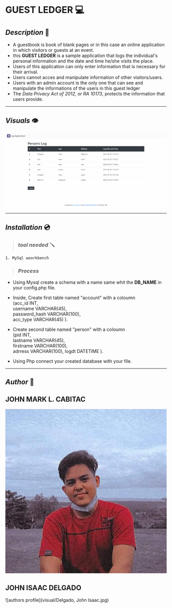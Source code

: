 # **GUEST LEDGER** :computer: 

## *Description* 	:ledger:
    
- A guestbook is book of blank pages or in this case an online application in which visitors or guests at an event.
- this **GUEST LEDGER** is a sample application that logs the individual's personal information and the date and time he/she visits the place. 
- Users of this application can only enter information that is necessary for their arrival.
- Users cannot acces and manipulate information of other visitors/users. 
- Users with an admin account is the only one that can see and manipulate the informations of the users in this guest ledger
- The *Data Privacy Act of 2012, or RA 10173*, protects the information that users provide.
---
 
 ## _Visuals_ :eye:

![log-in](visual/gif.gif)

---
## *Installation* :cd:
> ### *tool needed* :screwdriver:
    1. MySql woorkbench

> ### _Process_
- Using Mysql create a schema with a name same whit the **DB_NAME** in your config.php file.
- Inside, Create first table named "account" with a coloumn <br>(acc_id INT, <br>username VARCHAR(45), <br>password_hash VARCHAR(100), <br>acc_type VARCHAR(45) ).

- Create second table named "person" with a coloumn <br>(pid INT, <br>lastname VARCHAR(45), <br>firstname VARCHAR(100), <br>adrress VARCHAR(100), logdt DATETIME ).

- Using Php connect your created database with your file.
---
## *Author* :boy:

## **JOHN MARK L. CABITAC** 
![authors profile](visual/Jm_profile.jpg)

## **JOHN ISAAC DELGADO**
![authors profile](visual/Delgado, John Isaac.jpg)

